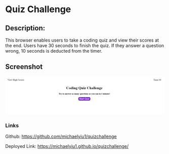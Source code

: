 # Quiz Challenge


## Description: 
This browser enables users to take a coding quiz and view their scores at the end. Users have 30 seconds to finish the quiz. If they answer a question wrong, 10 seconds is deducted from the timer. 


## Screenshot 

![Alt text](/assets/screenshot.PNG "Optional Title")


### Links

Github: https://github.com/michaelyiu1/quizchallenge


Deployed Link: https://michaelyiu1.github.io/quizchallenge/